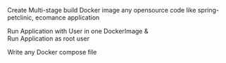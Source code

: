 Create Multi-stage build Docker image any opensource code like spring-petclinic, ecomance application
 
Run Application with User in one DockerImage & \
Run  Application as root user
 
Write any Docker compose file